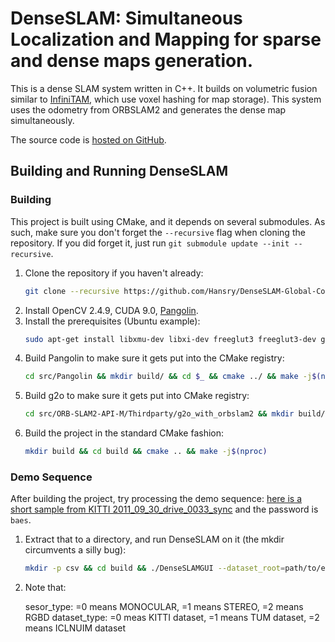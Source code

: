 # DenseSLAM: Simultaneous Localization and Mapping for sparse and dense maps generation.

This is a dense SLAM system written in C++. It builds on volumetric fusion similar to [InfiniTAM](https://github.com/victorprad/InfiniTAM), which use voxel hashing for map storage). This system uses the odometry from ORBSLAM2 and generates the dense map simultaneously. 

The source code is [hosted on GitHub](https://github.com/Hansry/DenseSLAM-Global-Consistency-h).

## Building and Running DenseSLAM

### Building 

This project is built using CMake, and it depends on several submodules. 
As such, make sure you don't forget the `--recursive` flag when cloning the 
repository. If you did
forget it, just run `git submodule update --init --recursive`.

 1. Clone the repository if you haven't already:
    ```bash
    git clone --recursive https://github.com/Hansry/DenseSLAM-Global-Consistency-h
    ```
 2. Install OpenCV 2.4.9, CUDA 9.0, [Pangolin](https://github.com/stevenlovegrove/Pangolin.git).
 3. Install the prerequisites (Ubuntu example):
    ```bash
    sudo apt-get install libxmu-dev libxi-dev freeglut3 freeglut3-dev glew-utils libglew-dev libglew-dbg libpthread-stubs0-dev binutils-dev libgflags-dev libpng++-dev libeigen3-dev
    ```
 4. Build Pangolin to make sure it gets put into the CMake registry:
    ```bash
    cd src/Pangolin && mkdir build/ && cd $_ && cmake ../ && make -j$(nproc)
    ```
 5. Build g2o to make sure it gets put into CMake registry:
    ```bash
    cd src/ORB-SLAM2-API-M/Thirdparty/g2o_with_orbslam2 && mkdir build/ && cd $_ && cmake ../ && make -j$(nproc)
    ```
 6. Build the project in the standard CMake fashion:
    ```bash
    mkdir build && cd build && cmake .. && make -j$(nproc)
    ```

### Demo Sequence
  After building the project, try processing the demo sequence: [here is a short sample from KITTI 2011_09_30_drive_0033_sync](https://pan.baidu.com/s/1WVYVVWjbijLDcnHPnMEWsQ) and the password is `baes`.

  1. Extract that to a directory, and run DenseSLAM on it (the mkdir circumvents a silly bug):
        ```bash
        mkdir -p csv && cd build && ./DenseSLAMGUI --dataset_root=path/to/extracted/archive --dataset_root=../data/KITTI/2011_09_30_drive_0033_sync  --sensor_type=1 --dataset_type=0
        ```
  2. Note that:
     
     sesor_type:  =0 means MONOCULAR, =1 means STEREO, =2 means RGBD
     dataset_type: =0 meas KITTI dataset, =1 means TUM dataset, =2 means ICLNUIM dataset

